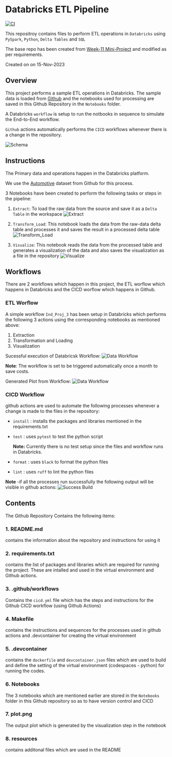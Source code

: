 # Databricks ETL Pipeline

[![CI](https://github.com/nogibjj/IDS-706_rg361_ind-proj-3/actions/workflows/cicd.yml/badge.svg)](https://github.com/nogibjj/IDS-706_rg361_ind-proj-3/actions/workflows/cicd.yml)

This repositroy contains files to perform ETL operations in ``Databricks`` using ``PySpark``, ``Python``, ``Delta Tables``  and ``SQL``

The base repo has been created from [Week-11 Mini-Project](https://github.com/nogibjj/IDS-706_rg361_week-11) and modified as per requirements.

Created on on 15-Nov-2023

## Overview

This project performs a sample ETL operations in Databricks.
The sample data is loaded from [Github](https://github.com/Opensourcefordatascience/Data-sets/raw/master/automotive_data.csv) and the notebooks used for processing are saved in this Github Repository in the ``Notebooks`` folder.

A Databricks ``workflow`` is setup to run the notbooks in sequence to simulate the End-to-End workflow.

``Github`` actions automatically performs the ``CICD`` workflows whenever there is a change in the repository.

![Schema](resources/Schema.png)

## Instructions

The Primary data and operations happen in the Databricks platform.

We use the [Automotive](https://github.com/Opensourcefordatascience/Data-sets/raw/master/automotive_data.csv) dataset from Github for this process.

3 Notebooks have been created to perform the following tasks or steps in the pipeline:

1. ``Extract``: To load the raw data from the source and save it as a ``Delta Table`` in the workspace
![Extract](resources/nb_Extract.png)

2. ``Transform_Load``: This notebook loads the data from the raw-data delta table and processes it and saves the result in a processed delta table
![Transform_Load](resources/nb_Transform_Load.png)

3. ``Visualize``: This notebook reads the data from the processed table and generates a visualization of the data and also saves the visualization as a file in the repository
![Visualize](resources/nb_Visualize.png)


## Workflows
There are 2 workflows which happen in this project, the ETL worflow which happens in Databricks and the CICD worflow which happens in Github.

### ETL Worflow
A simple workflow ``Ind_Proj_3`` has been setup in Databricks which performs the following 3 actions using the corresponding notebooks as mentioned above:
1. Extraction
2. Transformation and Loading
3. Visualization

Sucessful execution of Databricsk Workflow:
![Data Workflow](resources/workflow.png)

**Note**: The workflow is set to be triggered automatically once a month to save costs.

Generated Plot from Workflow:
![Data Workflow](plot.png)


### CICD Workflow
github actions are used to automate the following processes whenever a change is made to the files in the repository:
   - ``install`` : installs the packages and libraries mentioned in the requirements.txt
   - ``test`` : uses ``pytest`` to test the python script
      
      **Note:** Currently there is no test setup since the files and workflow runs in Databricks.
     
   - ``format`` : uses ``black`` to format the python files
   - ``lint`` : uses ``ruff`` to lint the python files

**Note** -if all the processes run successfully the following output will be visible in github actions:
   ![Success Build](resources/build.png)

   
## Contents
The Github Repository Contains the following items:

### 1. README.md
   contains the information about the repository and instructions for using it
   
### 2. requirements.txt
   contains the list of packages and libraries which are required for running the project. These are intalled and used in the virtual environment and Github actions.
   
### 3. .github/workflows
  Contains the ``cicd.yml`` file which has the steps and instructions for the Github CICD workflow (using Github Actions)
 
### 4. Makefile
   contains the instructions and sequences for the processes used in github actions and .devcontainer for creating the virtual environment
   
### 5. .devcontainer
   contains the ``dockerfile`` and ``devcontainer.json`` files which are used to build and define the setting of the virtual environment (codespaces - python) for running the codes.

### 6. Notebooks
   The 3 notebooks which are mentioned earlier are stored in the ``Notebooks`` folder in this Github repository so as to have version control and CICD

### 7. plot.png
   The output plot which is generated by the visualization step in the notebook

### 8. resources 
   contains additonal files which are used in the README




  
